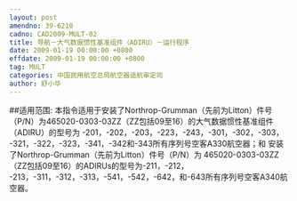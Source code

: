 ```yaml
---
layout: post
amendno: 39-6210
cadno: CAD2009-MULT-02
title: 导航－大气数据惯性基准组件（ADIRU）－运行程序
date: 2009-01-19 00:00:00 +0800
effdate: 2009-01-19 00:00:00 +0800
tag: MULT
categories: 中国民用航空总局航空器适航审定司
author: 舒小华
---
```


##适用范围:
本指令适用于安装了Northrop-Grumman（先前为Litton）件号（P/N）为465020-0303-03ZZ（ZZ包括09至16）的大气数据惯性基准组件（ADIRU）的型号为 -201，-202，-203，-223，-243，-301，-302，-303， -321，-322，-323，-341，-342和-343所有序列号空客A330航空器；和
安装了Northrop-Grumman（先前为Litton）件号（P/N）为 465020-0303-03ZZ（ZZ包括09至16）的ADIRUs的型号为-211，-212， -213，-311，-312，-313，-541，-542，-642，和-643所有序列号空客A340航空器。

